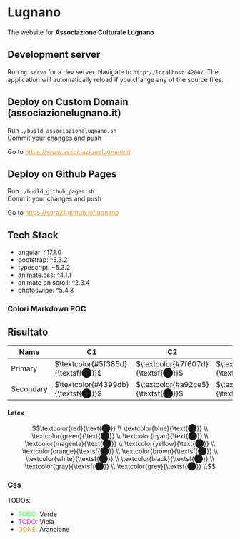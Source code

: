 # Lugnano
The website for **Associazione Culturale Lugnano**

## Development server
Run `ng serve` for a dev server. Navigate to `http://localhost:4200/`. The application will automatically reload if you change any of the source files.

## Deploy on Custom Domain (associazionelugnano.it)
Run ```./build_associazionelugnano.sh```  
Commit your changes and push

Go to https://www.associazionelugnano.it  

## Deploy on Github Pages
Run ```./build_github_pages.sh```  
Commit your changes and push

Go to https://sora21.github.io/lugnano  


## Tech Stack
- angular: ^17.1.0
- bootstrap: ^5.3.2
- typescript: ~5.3.2
- animate.css: ^4.1.1
- animate on scroll: ^2.3.4
- photoswipe: ^5.4.3



### Colori Markdown POC

## Risultato

| Name      | C1 | C2 | C3 |
| ----------- | ----------- | ----------- | ----------- |
| Primary      | $`\textcolor{#5f385d}{\textsf{⬤}}`$ | $`\textcolor{#7f607d}{\textsf{⬤}}`$ | $`\textcolor{#dbce13}{\textsf{⬤}}`$ |
| Secondary   | $`\textcolor{#4399db}{\textsf{⬤}}`$ | $`\textcolor{#a92ce5}{\textsf{⬤}}`$ | $`\textcolor{#d01d50}{\textsf{⬤}}`$ |

#### Latex
```math
\textcolor{red}{\text{⬤}} \\
\textcolor{blue}{\text{⬤}} \\
\textcolor{green}{\text{⬤}} \\
\textcolor{cyan}{\text{⬤}} \\
\textcolor{magenta}{\text{⬤}} \\
\textcolor{yellow}{\text{⬤}} \\
\textcolor{orange}{\textsf{⬤}} \\
\textcolor{brown}{\textsf{⬤}} \\
\textcolor{white}{\textsf{⬤}} \\
\textcolor{black}{\textsf{⬤}} \\
\textcolor{gray}{\textsf{⬤}} \\
\textcolor{grey}{\textsf{⬤}} \\
```


### Css
<style>
g { color: #39FF33 }
v { color: #BC32D5 }
a { color: #E29C2A }
</style>

TODOs:

- <g>TODO:</g> Verde
- <v>TODO:</v> Viola
- <a>DONE:</a> Arancione
